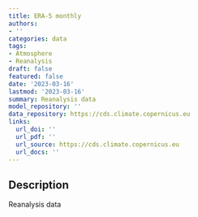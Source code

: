 ```yaml
---
title: ERA-5 monthly
authors:
- ''
categories: data
tags:
- Atmosphere
- Reanalysis
draft: false
featured: false
date: '2023-03-16'
lastmod: '2023-03-16'
summary: Reanalysis data
model_repository: ''
data_repository: https://cds.climate.copernicus.eu
links:
  url_doi: ''
  url_pdf: ''
  url_source: https://cds.climate.copernicus.eu
  url_docs: ''
---
```


## Description

Reanalysis data


